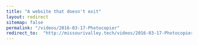 ```yaml
---
title: "A website that doesn't exit"
layout: redirect
sitemap: false
permalink: "/videos/2016-03-17-Photocopier"
redirect_to:  "http://missourivalley.tech/videos/2016-03-17-Photocopier"
---
```

